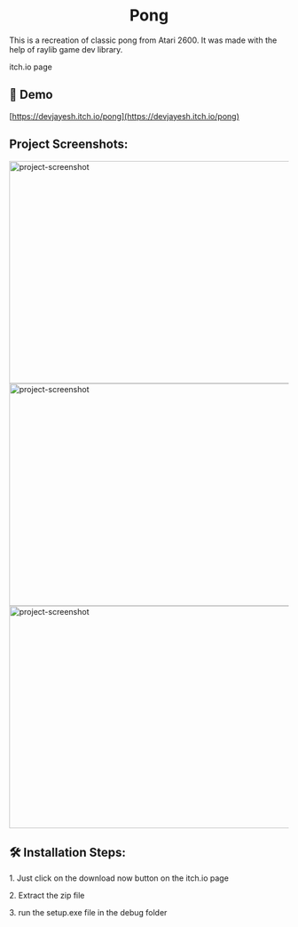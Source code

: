<h1 align="center" id="title">Pong</h1>

<p id="description">This is a recreation of classic pong from Atari 2600. It was made with the help of raylib game dev library.</p>
<p id="description>This game is also playable on browser on the <a herf="devjayesh.itch.io/pong>itch.io</a> page</p>
<h2>🚀 Demo</h2>

[https://devjayesh.itch.io/pong](https://devjayesh.itch.io/pong)

<h2>Project Screenshots:</h2>

<img src="https://i.imgur.com/kYRezyO.png" alt="project-screenshot" width="700" height="400/">

<img src="https://i.imgur.com/29wkrbS.png" alt="project-screenshot" width="700" height="400/">

<img src="https://i.imgur.com/p4nCf9m.png" alt="project-screenshot" width="700" height="400/">

<h2>🛠️ Installation Steps:</h2>

<p>1. Just click on the download now button on the itch.io page</p>

<p>2. Extract the zip file</p>

<p>3. run the setup.exe file in the debug folder</p>
